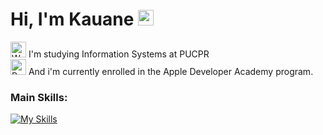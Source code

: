 <h1>Hi, I'm Kauane <img src="https://raw.githubusercontent.com/Tarikul-Islam-Anik/Animated-Fluent-Emojis/master/Emojis/Hand%20gestures/Waving%20Hand.png" alt="Waving Hand" width="25" height="25" /></h1>

<p><img src="https://raw.githubusercontent.com/Tarikul-Islam-Anik/Animated-Fluent-Emojis/master/Emojis/People%20with%20professions/Woman%20Technologist%20Medium%20Skin%20Tone.png" alt="Woman Technologist Medium Skin Tone" width="25" height="25" /> I'm studying Information Systems at PUCPR<br><img src="https://raw.githubusercontent.com/Tarikul-Islam-Anik/Animated-Fluent-Emojis/master/Emojis/Food/Red%20Apple.png" alt="Red Apple" width="25" height="25" /> And i'm currently enrolled in the Apple Developer Academy program.</p>

<h3>Main Skills:</h3>

[![My Skills](https://skillicons.dev/icons?i=js,nodejs,html,css,angular,vscode,apple,swift,figma,notion,&perline=5)](https://skillicons.dev)

